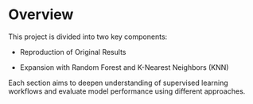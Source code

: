 # Overview 

This project is divided into two key components:

- Reproduction of Original Results

- Expansion with Random Forest and K-Nearest Neighbors (KNN)

Each section aims to deepen understanding of supervised learning workflows and evaluate model performance using different approaches.
